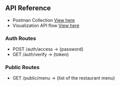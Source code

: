 ## API Reference

- Postman Collection [View here](https://your-public-postman-link)
- Visualization API flow [View here](https://github.com/darianmorat/meson-tatacoa/tree/main/docs/diagrams/APIs-request-flow.png)

### Auth Routes

- POST /auth/access → {password}
- GET /auth/verify → {token}

### Public Routes

- GET /public/menu → {list of the restaurant menu}
